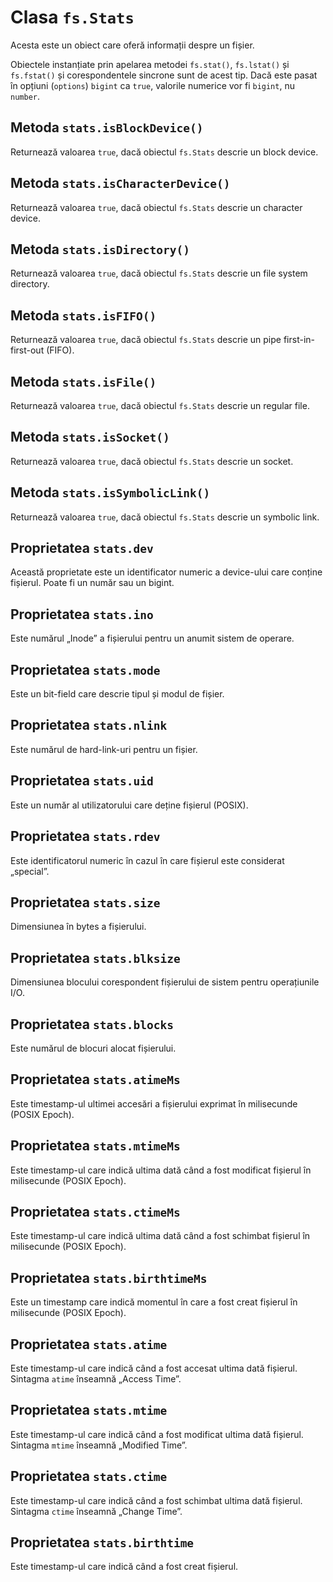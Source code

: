 # Clasa `fs.Stats`

Acesta este un obiect care oferă informații despre un fișier.

Obiectele instanțiate prin apelarea metodei `fs.stat()`, `fs.lstat()` și `fs.fstat()` și corespondentele sincrone sunt de acest tip. Dacă este pasat în opțiuni (`options`) `bigint` ca `true`, valorile numerice vor fi `bigint`, nu `number`.

## Metoda `stats.isBlockDevice()`

Returnează valoarea `true`, dacă obiectul `fs.Stats` descrie un block device.

## Metoda `stats.isCharacterDevice()`

Returnează valoarea `true`, dacă obiectul `fs.Stats` descrie un character device.

## Metoda `stats.isDirectory()`

Returnează valoarea `true`, dacă obiectul `fs.Stats` descrie un file system directory.

## Metoda `stats.isFIFO()`

Returnează valoarea `true`, dacă obiectul `fs.Stats` descrie un pipe first-in-first-out (FIFO).

## Metoda `stats.isFile()`

Returnează valoarea `true`, dacă obiectul `fs.Stats` descrie un regular file.

## Metoda `stats.isSocket()`

Returnează valoarea `true`, dacă obiectul `fs.Stats` descrie un socket.

## Metoda `stats.isSymbolicLink()`

Returnează valoarea `true`, dacă obiectul `fs.Stats` descrie un symbolic link.

## Proprietatea `stats.dev`

Această proprietate este un identificator numeric a device-ului care conține fișierul. Poate fi un număr sau un bigint.

## Proprietatea `stats.ino`

Este numărul „Inode” a fișierului pentru un anumit sistem de operare.

## Proprietatea `stats.mode`

Este un bit-field care descrie tipul și modul de fișier.

## Proprietatea `stats.nlink`

Este numărul de hard-link-uri pentru un fișier.

## Proprietatea `stats.uid`

Este un număr al utilizatorului care deține fișierul (POSIX).

## Proprietatea `stats.rdev`

Este identificatorul numeric în cazul în care fișierul este considerat „special”.

## Proprietatea `stats.size`

Dimensiunea în bytes a fișierului.

## Proprietatea `stats.blksize`

Dimensiunea blocului corespondent fișierului de sistem pentru operațiunile I/O.

## Proprietatea `stats.blocks`

Este numărul de blocuri alocat fișierului.

## Proprietatea `stats.atimeMs`

Este timestamp-ul ultimei accesări a fișierului exprimat în milisecunde (POSIX Epoch).

## Proprietatea `stats.mtimeMs`

Este timestamp-ul care indică ultima dată când a fost modificat fișierul în milisecunde (POSIX Epoch).

## Proprietatea `stats.ctimeMs`

Este timestamp-ul care indică ultima dată când a fost schimbat fișierul în milisecunde (POSIX Epoch).

## Proprietatea `stats.birthtimeMs`

Este un timestamp care indică momentul în care a fost creat fișierul în milisecunde (POSIX Epoch).

## Proprietatea `stats.atime`

Este timestamp-ul care indică când a fost accesat ultima dată fișierul. Sintagma `atime` înseamnă „Access Time”.

## Proprietatea `stats.mtime`

Este timestamp-ul care indică când a fost modificat ultima dată fișierul. Sintagma `mtime` înseamnă „Modified Time”.

## Proprietatea `stats.ctime`

Este timestamp-ul care indică când a fost schimbat ultima dată fișierul. Sintagma `ctime` înseamnă „Change Time”.

## Proprietatea `stats.birthtime`

Este timestamp-ul care indică când a fost creat fișierul.
